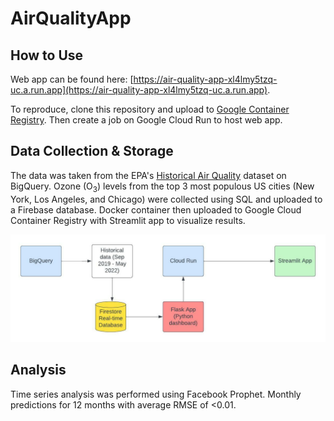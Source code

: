 # AirQualityApp

## How to Use

Web app can be found here: [https://air-quality-app-xl4lmy5tzq-uc.a.run.app](https://air-quality-app-xl4lmy5tzq-uc.a.run.app).

To reproduce, clone this repository and upload to [Google Container Registry](https://cloud.google.com/container-registry). Then create a job on Google Cloud Run to host web app. 

## Data Collection & Storage

The data was taken from the EPA's [Historical Air Quality](https://console.cloud.google.com/marketplace/details/epa/historical-air-quality?filter=category:climate&project=wide-ceiling-334016) dataset on BigQuery. Ozone (O<sub>3</sub>) levels from the top 3 most populous US cities (New York, Los Angeles, and Chicago) were collected using SQL and uploaded to a Firebase database. Docker container then uploaded to Google Cloud Container Registry with Streamlit app to visualize results. 

![alt text](https://github.com/smacauda/AirQualityApp/blob/main/images/Tree%20diagrams.jpeg "Tree diagram")

## Analysis

Time series analysis was performed using Facebook Prophet. Monthly predictions for 12 months with average RMSE of <0.01. 

